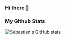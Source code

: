 ### Hi there 👋

<!--
**Santana20/Santana20** is a ✨ _special_ ✨ repository because its `README.md` (this file) appears on your GitHub profile.

Here are some ideas to get you started:

- 🔭 I’m currently working on ...
- 🌱 I’m currently learning ...
- 👯 I’m looking to collaborate on ...
- 🤔 I’m looking for help with ...
- 💬 Ask me about ...
- 📫 How to reach me: ...
- 😄 Pronouns: ...
- ⚡ Fun fact: ...
-->
### My Github Stats

![Sebastian's GitHub stats](https://github-readme-stats.vercel.app/api?username=Santana20&count_private=true&show_icons=true&theme=dracula)
